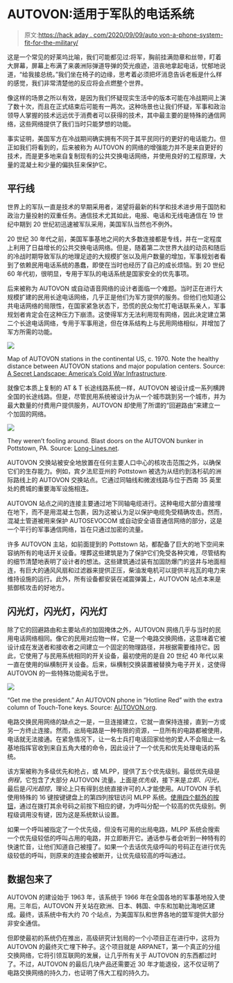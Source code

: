 # AUTOVON:适用于军队的电话系统

> 原文:[https://hack aday . com/2020/09/09/auto von-a-phone-system-fit-for-the-military/](https://hackaday.com/2020/09/09/autovon-a-phone-system-fit-for-the-military/)

这是一个常见的好莱坞比喻，我们可能都见过:将军，胸前挂满勋章和丝带，盯着大屏幕，屏幕上布满了来袭洲际弹道导弹的荧光痕迹，沮丧地拿起电话，忧郁地说道，“给我接总统。”我们坐在椅子的边缘，思考着必须把坏消息告诉老板是什么样的感觉，我们非常清楚他的反应将会点燃整个世界。

像这样的场景之所以有效，是因为我们怀疑现实生活中的版本可能在冷战期间上演了数十次，而且在正式结束后可能有一两次。这种场景也让我们怀疑，军事和政治领导人掌握的技术远远优于消费者可以获得的技术，其中最主要的是特殊的通信网络，这些网络提供了我们当时只能梦想的功能。

事实证明，美国军方在冷战期间确实拥有不同于其平民同行的更好的电话能力。但正如我们将看到的，后来被称为 AUTOVON 的网络的增强能力并不是来自更好的技术，而是更多地来自复制现有的公共交换电话网络，并使用良好的工程原理，大量的混凝土和少量的偏执狂来保护它。

## 平行线

世界上的军队一直是技术的早期采用者，渴望将最新的科学和技术进步用于国防和政治力量投射的双重任务。通信技术尤其如此，电报、电话和无线电通信在 19 世纪中期到 20 世纪初迅速被军队采用，美国军队当然也不例外。

20 世纪 30 年代之前，美国军事基地之间的大多数连接都是专线，并在一定程度上利用了日益增长的公共交换电话网络。但是，随着第二次世界大战的动员和随后的冷战时期导致军队的地理足迹的大规模扩张以及用户数量的增加，军事规划者看到了依赖民用电话系统的愚蠢，即使在当时也经历了自己的成长烦恼。到 20 世纪 60 年代初，很明显，专用于军队的电话系统是国家安全的优先事项。

后来被称为 AUTOVON 或自动语音网络的设计者面临一个难题。当时正在进行大规模扩建的民用长途电话网络，几乎正是他们为军方提供的服务。但他们也知道公共电话网络的局限性，在国家紧急状态下，恐慌的民众匆忙打电话联系亲人，军事规划者肯定会在这种压力下崩溃。这使得军方无法利用现有网络，因此决定建立第二个长途电话网络，专用于军事用途，但在体系结构上与民用网络相似，并增加了军方所需的功能。

[![](../Images/f46059084e70e3721d17ca066db2f8f9.png)](https://hackaday.com/wp-content/uploads/2020/08/autovon_conus_map_colors.png)

Map of AUTOVON stations in the continental US, c. 1970\. Note the healthy distance between AUTOVON stations and major population centers. Source: [A Secret Landscape: America’s Cold War Infrastructure](https://coldwar-c4i.net/).

就像它本质上复制的 AT & T 长途线路系统一样，AUTOVON 被设计成一系列横跨全国的长途线路。但是，尽管民用系统被设计为从一个城市跳到另一个城市，并为最大数量的付费用户提供服务，AUTOVON 却使用了所谓的“回避路由”来建立一个加固的网络。

[![](../Images/64b3b315536c0c577d360ff54f9a20e6.png)](https://hackaday.com/wp-content/uploads/2020/08/autovon_blastdoors.jpg)

They weren’t fooling around. Blast doors on the AUTOVON bunker in Pottstown, PA. Source: [Long-Lines.net](http://long-lines.net/places-routes/PottstownPA/index.html).

AUTOVON 交换站被安全地放置在任何主要人口中心的核攻击范围之外，以确保它们的生存能力。例如，宾夕法尼亚州的 Pottstown 被选为从纽约到洛杉矶的洲际路线上的 AUTOVON 交换站点。它通过同轴线和微波线路与位于西南 35 英里处的费城的重要海军设施相连。

AUTOVON 站点之间的连接主要通过地下同轴电缆进行。这种电缆大部分直接埋在地下，而不是用混凝土包裹，因为这被认为足以保护电缆免受精确攻击。然而，混凝土管道被用来保护 AUTOSEVOCOM 或自动安全语音通信网络的部分，这是一个平行的军事通信网络，旨在只通过加密的流量。

许多 AUTOVON 主站，如前面提到的 Pottstown 站，都配备了巨大的地下空间来容纳所有的电话开关设备。埋葬这些建筑是为了保护它们免受各种灾难，尽管结构的细节清楚地表明了设计者的想法。这些建筑通过装有加固防爆门的竖井与地面相连，有巨大的通风风扇和过滤器来提供正压，柴油发电机可以提供半兆瓦的电力来维持设施的运行。此外，所有设备都安装在减震弹簧上，AUTOVON 站点本来是抵御核攻击的好地方。

## 闪光灯，闪光灯，闪光灯

除了它的回避路由和主要站点的加固掩体之外，AUTOVON 网络几乎与当时的民用电话网络相同。像它的民用对应物一样，它是一个电路交换网络，这意味着它被设计成在发送者和接收者之间建立一个固定的物理路径，并根据需要维持它。因此，它使用了与民用系统相同的开关设备，最初使用的是自 20 世纪 40 年代以来一直在使用的纵横制开关设备。后来，纵横制交换装置被替换为电子开关，这使得 AUTOVON 的一些特殊功能闻名于世。

[![](../Images/eb53efb732bb37cb54c97933f12d60a1.png)](https://hackaday.com/wp-content/uploads/2020/08/autovon_phone_red.jpg)

“Get me the president.” An AUTOVON phone in “Hotline Red” with the extra column of Touch-Tone keys. Source: [AUTOVON.org](https://autovon.org).

电路交换民用网络的缺点之一是，一旦连接建立，它就一直保持连接，直到一方或另一方终止连接。然而，出局电路是一种有限的资源，一旦所有的电路都被使用，电话就无法接通。在紧急情况下，让一名士兵打电话回家给他的爱人不会阻止一名基地指挥官收到来自五角大楼的命令，因此设计了一个优先和优先处理电话的系统。

该方案被称为多级优先和抢占，或 MLPP，提供了五个优先级别。最低优先级是*例程*，它包含了大部分 AUTOVON 流量。上面是*优先级*，接下来是*立即*、*闪光*，最后是*闪光超控*，理论上只有得到总统直接许可的人才能使用。AUTOVON 手机使用特殊的 16 键按键键盘上的第四列按钮访问 MLPP 系统。[使用四个额外的按钮](https://hackaday.com/2019/04/24/house-training-a-military-ta-1024a-field-telephone/)，通过在拨打其余号码之前按下相应的键，为呼叫分配一个较高的优先级别。例程级调用没有键，因为这是系统默认设置。

如果一个呼叫被指定了一个优先级，但没有可用的出局电路，MLPP 系统会搜索一个优先级较低的呼叫占用的电路，并立即断开它。通话参与者会听到一种特有的快速忙音，让他们知道自己被撞了。如果一个去话优先级呼叫的号码正在进行优先级较低的呼叫，则原来的连接会被断开，让优先级较高的呼叫通过。

## 数据包来了

AUTOVON 的建设始于 1963 年，该系统于 1966 年在全国各地的军事基地投入使用。三年后，AUTOVON 开关站在欧洲、日本、韩国、中东和加勒比海地区建成。最终，该系统中有大约 70 个站点，为美国军队和世界各地的盟军提供大部分非安全通信。

但即使最初的系统仍在推出，高级研究计划局的一个小项目正在进行中，这将为 AUTOVON 的最终灭亡埋下种子。这个项目就是 ARPANET，第一个真正的分组交换网络，它将引领互联网的发展，让几乎所有关于 AUTOVON 的东西都过时了。不过，AUTOVON 的最后几块产品还需要近 30 年才能退役，这不仅证明了电路交换网络的持久力，也证明了伟大工程的持久力。